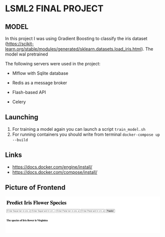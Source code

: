 # **LSML2 FINAL PROJECT**

**MODEL**
-

In this project I was using Gradient Boosting to classify the iris dataset (https://scikit-learn.org/stable/modules/generated/sklearn.datasets.load_iris.html). The model wal pretrained

The following servers were used in the project:

- Mlflow with Sqlite database

- Redis as a message broker

- Flash-based API

- Celery

**Launching**
-

1) For training a model again you can launch a script `train_model.sh`
2) For running containers you should write from terminal `docker-compose up --build`

**Links**
-
- https://docs.docker.com/engine/install/
- https://docs.docker.com/compose/install/

**Picture of Frontend**
-
![img.png](img.png)

